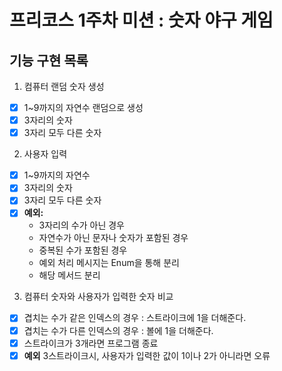 # 프리코스 1주차 미션 : 숫자 야구 게임
## 기능 구현 목록
1. 컴퓨터 랜덤 숫자 생성
- [x] 1~9까지의 자연수 랜덤으로 생성
- [x] 3자리의 숫자
- [x] 3자리 모두 다른 숫자

2. 사용자 입력
- [x] 1~9까지의 자연수
- [x] 3자리의 숫자
- [x] 3자리 모두 다른 숫자
- [x] **예외:**
  - 3자리의 수가 아닌 경우
  - 자연수가 아닌 문자나 숫자가 포함된 경우
  - 중복된 수가 포함된 경우
  - 예외 처리 메시지는 Enum을 통해 분리
  - 해당 메서드 분리

3. 컴퓨터 숫자와 사용자가 입력한 숫자 비교
- [x] 겹치는 수가 같은 인덱스의 경우 : 스트라이크에 1을 더해준다.
- [x] 겹치는 수가 다른 인덱스의 경우 : 볼에 1을 더해준다.
- [x] 스트라이크가 3개라면 프로그램 종료
- [x] **예외** 3스트라이크시, 사용자가 입력한 값이 1이나 2가 아니라면 오류